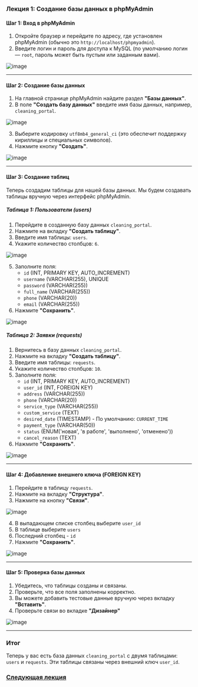 ### Лекция 1: Создание базы данных в phpMyAdmin

#### Шаг 1: Вход в phpMyAdmin
1. Откройте браузер и перейдите по адресу, где установлен phpMyAdmin (обычно это `http://localhost/phpmyadmin`).
2. Введите логин и пароль для доступа к MySQL (по умолчанию логин — `root`, пароль может быть пустым или заданным вами).

![image](https://github.com/user-attachments/assets/722e7064-266a-4c19-b85a-bbdd0c2849bd)


---

#### Шаг 2: Создание базы данных
1. На главной странице phpMyAdmin найдите раздел **"Базы данных"**.
2. В поле **"Создать базу данных"** введите имя базы данных, например, `cleaning_portal`.

![image](https://github.com/user-attachments/assets/8324891d-1d5f-4a55-8042-4eabdc28e7e4)

3. Выберите кодировку `utf8mb4_general_ci` (это обеспечит поддержку кириллицы и специальных символов).
4. Нажмите кнопку **"Создать"**.

![image](https://github.com/user-attachments/assets/614a60f0-00f0-4ebb-a98e-ad3320918641)


---

#### Шаг 3: Создание таблиц
Теперь создадим таблицы для нашей базы данных. Мы будем создавать таблицы вручную через интерфейс phpMyAdmin.

##### Таблица 1: Пользователи (users)
1. Перейдите в созданную базу данных `cleaning_portal`.
2. Нажмите на вкладку **"Создать таблицу"**.
3. Введите имя таблицы: `users`.
4. Укажите количество столбцов: `6`.

![image](https://github.com/user-attachments/assets/b8b6ea43-bc2a-4bf3-9969-cdc438174251)


5. Заполните поля:
   - `id` (INT, PRIMARY KEY, AUTO_INCREMENT)
   - `username` (VARCHAR(255), UNIQUE
   - `password` (VARCHAR(255))
   - `full_name` (VARCHAR(255))
   - `phone` (VARCHAR(20))
   - `email` (VARCHAR(255))
6. Нажмите **"Сохранить"**.

![image](https://github.com/user-attachments/assets/508ed211-076e-4795-999f-2c4995b9fd41)


##### Таблица 2: Заявки (requests)
1. Вернитесь в базу данных `cleaning_portal`.
2. Нажмите на вкладку **"Создать таблицу"**.
3. Введите имя таблицы: `requests`.
4. Укажите количество столбцов: `10`.
5. Заполните поля:
   - `id` (INT, PRIMARY KEY, AUTO_INCREMENT)
   - `user_id` (INT, FOREIGN KEY)
   - `address` (VARCHAR(255))
   - `phone` (VARCHAR(20))
   - `service_type` (VARCHAR(255))
   - `custom_service` (TEXT)
   - `desired_date` (TIMESTAMP) - По умолчанию: `CURRENT_TIME`
   - `payment_type` (VARCHAR(50))
   - `status` (ENUM('новая', 'в работе', 'выполнено', 'отменено'))
   - `cancel_reason` (TEXT)
6. Нажмите **"Сохранить"**.

![image](https://github.com/user-attachments/assets/29bbb6c7-10a1-4660-a14d-9d7569f5156c)


---

#### Шаг 4: Добавление внешнего ключа (FOREIGN KEY)
1. Перейдите в таблицу `requests`.
2. Нажмите на вкладку **"Структура"**.
3. Нажмите на кнопку **"Связи"**.

![image](https://github.com/user-attachments/assets/ed13e6f2-d505-4f0d-8c82-852eeb24e344)

4. В выпадающем списке столбец выберите `user_id`
5. В таблице выберите `users`
6. Последний столбец - `id`
7. Нажмите **"Сохранить"**.

![image](https://github.com/user-attachments/assets/d2a89073-5a74-41b5-bbab-380be9c3b9d6)



---

#### Шаг 5: Проверка базы данных
1. Убедитесь, что таблицы созданы и связаны.
2. Проверьте, что все поля заполнены корректно.
3. Вы можете добавить тестовые данные вручную через вкладку **"Вставить"**.
4. Проверьте связи во вкладке **"Дизайнер"**

![image](https://github.com/user-attachments/assets/4a52b7a0-cb69-4cf4-a391-81ab83f2ec19)


---

### Итог
Теперь у вас есть база данных `cleaning_portal` с двумя таблицами: `users` и `requests`. Эти таблицы связаны через внешний ключ `user_id`. 

### [Следующая лекция](https://github.com/petrocollege-web/2.-Yii2-install/tree/main)
